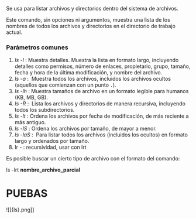 Se usa para listar archivos y directorios dentro del sistema de archivos.

Este comando, sin opciones ni argumentos, muestra una lista de los nombres de todos los archivos y directorios en el directorio de trabajo actual.

### **Parámetros comunes**

1. _ls -l_ : Muestra detalles. Muestra la lista en formato largo, incluyendo detalles como permisos, número de enlaces, propietario, grupo, tamaño, fecha y hora de la última modificación, y nombre del archivo.
2. _ls -a_ :  Muestra todos los archivos, incluidos los archivos ocultos (aquellos que comienzan con un punto `.`).
3. _ls -lh_ : Muestra tamaños de archivo en un formato legible para humanos (KB, MB, GB).
4. _ls -R_ :  Lista los archivos y directorios de manera recursiva, incluyendo todos los subdirectorios.
5. _ls -lt_ : Ordena los archivos por fecha de modificación, de más reciente a más antiguo.
6. _ls -lS_ : Ordena los archivos por tamaño, de mayor a menor.
7. _ls -laS_ :  Para listar todos los archivos (incluidos los ocultos) en formato largo y ordenados por tamaño.
8. lr - : recursividad, usar con lrt

Es posible buscar un cierto tipo de archivo con el formato del comando:

ls -lrt ****nombre_archivo_parcial****  
 
# PUEBAS

![[{ls}.png]] 